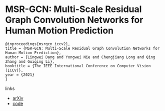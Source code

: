 # MSR-GCN: Multi-Scale Residual Graph Convolution Networks for Human Motion Prediction

```
@inproceedings{msrgcn_iccv21,
title = {MSR-GCN: Multi-Scale Residual Graph Convolution Networks for Human Motion Prediction},
author = {Lingwei Dang and Yongwei Nie and Chengjiang Long and Qing Zhang and Guiqing Li},
booktitle = {The IEEE International Conference on Computer Vision (ICCV)},
year = {2021}
}
```

links
- [arXiv](https://arxiv.org/abs/2108.07152)
- [code](https://github.com/droliven/msrgcn)
